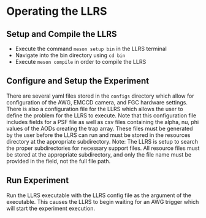 # Operating the LLRS

## Setup and Compile the LLRS ##
- Execute the command `meson setup bin` in the LLRS terminal
- Navigate into the bin directory using `cd bin`
- Execute `meson compile` in order to compile the LLRS

##  Configure and Setup the Experiment ##
There are several yaml files stored in the `configs` directory which allow for configuration of the AWG, EMCCD camera, and FGC hardware settings.
There is also a configuration file for the LLRS which allows the user to define the problem for the LLRS to execute. Note that this configuration file includes fields for a PSF file as well as csv files containing the alpha, nu, phi values of the AODs creating the trap array. These files must be generated by the user before the LLRS can run and must be stored in the resources directory at the appropriate subdirectory.
Note: The LLRS is setup to search the proper subdirectories for necessary support files. All resource files must be stored at the appropriate subdirectory, and only the file name must be provided in the field, not the full file path. 

## Run Experiment ##
Run the LLRS executable with the LLRS config file as the argument of the executable. This causes the LLRS to begin waiting for an AWG trigger which will start the experiment execution.